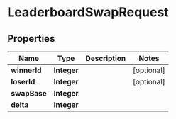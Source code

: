 

# LeaderboardSwapRequest


## Properties

| Name | Type | Description | Notes |
|------------ | ------------- | ------------- | -------------|
|**winnerId** | **Integer** |  |  [optional] |
|**loserId** | **Integer** |  |  [optional] |
|**swapBase** | **Integer** |  |  |
|**delta** | **Integer** |  |  |



